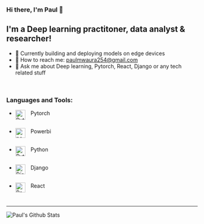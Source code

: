 ### Hi there, I'm Paul 👋

## I'm a Deep learning practitoner, data analyst & researcher!
- 🔭 Currently building and deploying models on edge devices
- 💬 How to reach me: paulmwaura254@gmail.com
- 🤔 Ask me about Deep learning, Pytorch, React, Django or any tech related stuff

<br />

### Languages and Tools:
- &ensp; Pytorch [<img align="left" alt="Pytorch" width="26px" src="https://avatars2.githubusercontent.com/u/21003710?s=400&v=4" />][pytorch]<br><br />

- &ensp; Powerbi [<img align="left" alt="powerbi" width="26px" src="https://upload.wikimedia.org/wikipedia/commons/thumb/c/c9/Power_bi_logo_black.svg/600px-Power_bi_logo_black.svg.png" />][powerbi]<br><br />

- &ensp; Python [<img align="left" alt="Python" width="26px" src="https://upload.wikimedia.org/wikipedia/commons/thumb/c/c3/Python-logo-notext.svg/110px-Python-logo-notext.svg.png" />][python]<br><br />

- &ensp; Django [<img align="left" alt="Django" width="26px" src="https://upload.wikimedia.org/wikipedia/commons/thumb/7/75/Django_logo.svg/1200px-Django_logo.svg.png" />][django] <br><br />

- &ensp; React [<img align="left" alt="React" width="26px" src="https://upload.wikimedia.org/wikipedia/commons/a/a7/React-icon.svg" />][react]

<br />

---

<img align="left" alt="Paul's Github Stats" src="https://github-readme-stats.vercel.app/api?username=paul-mwaura&show_icons=true&hide_border=true&hide=contribs&count_private=true&include_all_commits=false" />


[pytorch]: https://pytorch.org/
[django]: https://www.django.com/
[python]: https://www.python.org
[powerbi]: https://powerbi.microsoft.com/en-us/
[react]: https://react.dev
